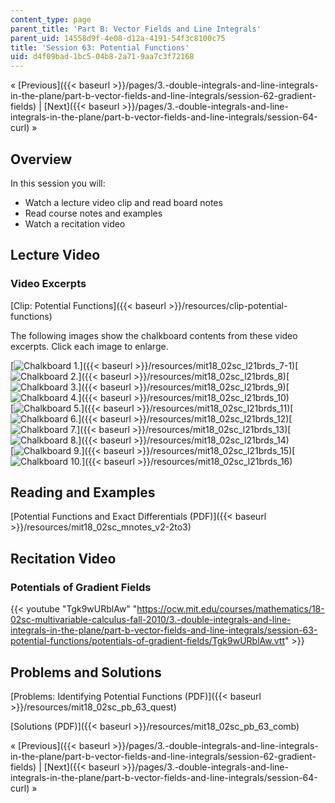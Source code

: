 ```yaml
---
content_type: page
parent_title: 'Part B: Vector Fields and Line Integrals'
parent_uid: 14558d9f-4e08-d12a-4191-54f3c8100c75
title: 'Session 63: Potential Functions'
uid: d4f09bad-1bc5-04b8-2a71-9aa7c3f72168
---
```


« [Previous]({{< baseurl >}}/pages/3.-double-integrals-and-line-integrals-in-the-plane/part-b-vector-fields-and-line-integrals/session-62-gradient-fields) | [Next]({{< baseurl >}}/pages/3.-double-integrals-and-line-integrals-in-the-plane/part-b-vector-fields-and-line-integrals/session-64-curl) »

Overview
--------

In this session you will:

*   Watch a lecture video clip and read board notes
*   Read course notes and examples
*   Watch a recitation video

Lecture Video
-------------

### Video Excerpts

[Clip: Potential Functions]({{< baseurl >}}/resources/clip-potential-functions)

The following images show the chalkboard contents from these video excerpts. Click each image to enlarge.

[![Chalkboard 1.](BASEURL_PLACEHOLDER/resources/mit18_02sc_l21brds_7a-1)]({{< baseurl >}}/resources/mit18_02sc_l21brds_7-1)[![Chalkboard 2.](BASEURL_PLACEHOLDER/resources/mit18_02sc_l21brds_8a)]({{< baseurl >}}/resources/mit18_02sc_l21brds_8)[![Chalkboard 3.](BASEURL_PLACEHOLDER/resources/mit18_02sc_l21brds_9a)]({{< baseurl >}}/resources/mit18_02sc_l21brds_9)[![Chalkboard 4.](BASEURL_PLACEHOLDER/resources/mit18_02sc_l21brds_10a)]({{< baseurl >}}/resources/mit18_02sc_l21brds_10)  
[![Chalkboard 5.](BASEURL_PLACEHOLDER/resources/mit18_02sc_l21brds_11a)]({{< baseurl >}}/resources/mit18_02sc_l21brds_11)[![Chalkboard 6.](BASEURL_PLACEHOLDER/resources/mit18_02sc_l21brds_12a)]({{< baseurl >}}/resources/mit18_02sc_l21brds_12)[![Chalkboard 7.](BASEURL_PLACEHOLDER/resources/mit18_02sc_l21brds_13a)]({{< baseurl >}}/resources/mit18_02sc_l21brds_13)[![Chalkboard 8.](BASEURL_PLACEHOLDER/resources/mit18_02sc_l21brds_14a)]({{< baseurl >}}/resources/mit18_02sc_l21brds_14)  
[![Chalkboard 9.](BASEURL_PLACEHOLDER/resources/mit18_02sc_l21brds_15a)]({{< baseurl >}}/resources/mit18_02sc_l21brds_15)[![Chalkboard 10.](BASEURL_PLACEHOLDER/resources/mit18_02sc_l21brds_16a)]({{< baseurl >}}/resources/mit18_02sc_l21brds_16)

Reading and Examples
--------------------

[Potential Functions and Exact Differentials (PDF)]({{< baseurl >}}/resources/mit18_02sc_mnotes_v2-2to3)

Recitation Video
----------------

### Potentials of Gradient Fields

{{< youtube "Tgk9wURblAw" "https://ocw.mit.edu/courses/mathematics/18-02sc-multivariable-calculus-fall-2010/3.-double-integrals-and-line-integrals-in-the-plane/part-b-vector-fields-and-line-integrals/session-63-potential-functions/potentials-of-gradient-fields/Tgk9wURblAw.vtt" >}}

Problems and Solutions
----------------------

[Problems: Identifying Potential Functions (PDF)]({{< baseurl >}}/resources/mit18_02sc_pb_63_quest)

[Solutions (PDF)]({{< baseurl >}}/resources/mit18_02sc_pb_63_comb)

« [Previous]({{< baseurl >}}/pages/3.-double-integrals-and-line-integrals-in-the-plane/part-b-vector-fields-and-line-integrals/session-62-gradient-fields) | [Next]({{< baseurl >}}/pages/3.-double-integrals-and-line-integrals-in-the-plane/part-b-vector-fields-and-line-integrals/session-64-curl) »